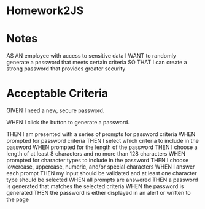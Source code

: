 # Homework2JS
# Notes
AS AN employee with access to sensitive data
I WANT to randomly generate a password that meets certain criteria
SO THAT I can create a strong password that provides greater security


# Acceptable Criteria
GIVEN I need a new, secure password.

WHEN I click the button to generate a password.

THEN I am presented with a series of prompts for password criteria
WHEN prompted for password criteria
THEN I select which criteria to include in the password
WHEN prompted for the length of the password
THEN I choose a length of at least 8 characters and no more than 128 characters
WHEN prompted for character types to include in the password
THEN I choose lowercase, uppercase, numeric, and/or special characters
WHEN I answer each prompt
THEN my input should be validated and at least one character type should be selected
WHEN all prompts are answered
THEN a password is generated that matches the selected criteria
WHEN the password is generated
THEN the password is either displayed in an alert or written to the page
